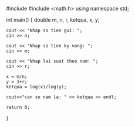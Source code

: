 #include <iostream>
#include <math.h>
using namespace std;

int main()
{
    double m, n, r, ketqua, x, y;

    cout << "Nhap so tien gui: ";
    cin >> n;

    cout << "Nhap so tien ky vong: ";
    cin >> m;

    cout << "Nhap lai suat theo nam: ";
    cin >> r;
   
    x = m/n;
    y = 1+r;
    ketqua = log(x)/log(y);
    
    cout<<"can so nam la: " << ketqua << endl;
	
    return 0;
}
